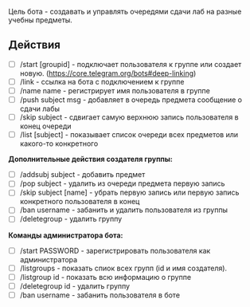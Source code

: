Цель бота - создавать и управлять очередями сдачи лаб на разные учебны предметы.

## Действия
 - [ ] /start [groupid] - подключает пользователя к группе или создает новую. (https://core.telegram.org/bots#deep-linking)
 - [ ] /link - ссылка на бота с подключением к группе
 - [ ] /name name - регистрирует имя пользователя в группе
 - [ ] /push subject msg - добавляет в очередь предмета сообщение о сдачи лабы
 - [ ] /skip subject - сдвигает самую верхнюю запись пользователя в конец очереди
 - [ ] /list [subject] - показывает список очереди всех предметов или какого-то конкретного  

**Дополнительные действия создателя группы:**

 - [ ] /addsubj subject - добавить предмет
 - [ ] /pop subject - удалить из очереди предмета первую запись
 - [ ] /skip subject [name] - убрать первую запись или первую запись конкретного пользователя в конец
 - [ ] /ban username - забанить и удалить пользователя из группы
 - [ ] /deletegroup - удалить группу

**Команды администратора бота:**

 - [ ] /start PASSWORD - зарегистрировать пользователя как администратора
 - [ ] /listgroups - показать спиок всех групп (id и имя создателя).
 - [ ] /listgroup id - показать всю информацию о группе
 - [ ] /deletegroup id - удалить группу
 - [ ] /ban username - забанить пользователя в боте
